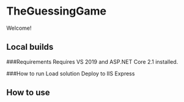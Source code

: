 # TheGuessingGame
Welcome! 

## Local builds
###Requirements
Requires VS 2019 and ASP.NET Core 2.1 installed. 

###How to run
Load solution
Deploy to IIS Express

## How to use


